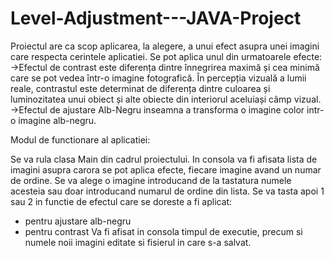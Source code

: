 # Level-Adjustment---JAVA-Project
Proiectul are ca scop aplicarea, la alegere, a unui efect asupra unei imagini care respecta cerintele aplicatiei. 
Se pot aplica unul din urmatoarele efecte:
->Efectul de contrast este diferența dintre înnegrirea maximă și cea minimă care se pot vedea într-o imagine fotografică. 
  În percepția vizuală a lumii reale, contrastul este determinat de diferența dintre culoarea și luminozitatea unui obiect și alte obiecte din interiorul aceluiași câmp vizual. 
->Efectul de ajustare Alb-Negru inseamna a transforma o imagine color intr-o imagine alb-negru.

Modul de functionare al aplicatiei:

Se va rula clasa Main din cadrul proiectului. In consola va fi afisata lista de imagini asupra carora se pot aplica efecte, fiecare imagine avand un numar de ordine.
Se va alege o imagine introducand de la tastatura numele acesteia sau doar introducand numarul de ordine din lista.
Se va tasta apoi 1 sau 2 in functie de efectul care se doreste a fi aplicat:
- pentru ajustare alb-negru
- pentru contrast
Va fi afisat in consola timpul de executie, precum si numele noii imagini editate si fisierul in care s-a salvat.

